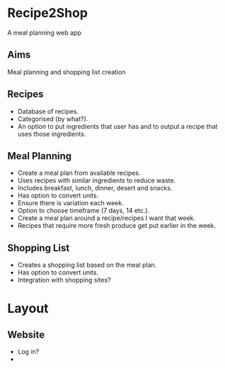 # Recipe2Shop
A meal planning web app

## Aims

Meal planning and shopping list creation  

## Recipes

- Database of recipes.
- Categorised (by what?).
- An option to put ingredients that user has and to output a recipe that uses those ingredients.

## Meal Planning

- Create a meal plan from available recipes.
- Uses recipes with similar ingredients to reduce waste.
- Includes breakfast, lunch, dinner, desert and snacks.
- Has option to convert units.
- Ensure there is variation each week.
- Option to choose timeframe (7 days, 14 etc.).
- Create a meal plan around a recipe/recipes I want that week.
- Recipes that require more fresh produce get put earlier in the week. 

## Shopping List

- Creates a shopping list based on the meal plan.
- Has option to convert units.
- Integration with shopping sites?

# Layout

## Website

- Log in?
- 
